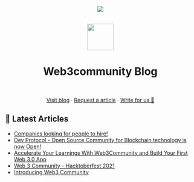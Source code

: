 <!-- markdownlint-disable-next-line -->
<div align="center"><p><a href="https://discord.gg/VwJp4KM"><img src="https://img.shields.io/discord/547215761341546497?style=flat-square&logo=discord"></a></p><br><img height="70px" src="https://github.com/web3community.png"><br><h1>Web3community Blog</h1><br><p><a href="https://dev.to/web3community">Visit blog</a> · <a href="#">Request a article</a> · <a href="#">Write for us 🍴</a></p></div>

## 📕 Latest Articles

<!-- BLOG-POST-LIST:START -->
- [Companies looking for people to hire!](https://dev.to/web3community/companies-looking-for-people-to-hire-p0i)
- [Dev Protocol - Open Source Community for Blockchain technology is now Open!](https://dev.to/web3community/dev-protocol-open-source-community-for-blockchain-technology-is-now-open-114b)
- [Accelerate Your Learnings With Web3Community and Build Your First Web 3.0 App](https://dev.to/web3community/accelerate-your-learnings-with-web3community-and-build-your-first-web-3-0-app-1810)
- [Web 3 Community - Hacktoberfest 2021](https://dev.to/web3community/web-3-community-hacktoberfest-2021-41mi)
- [Introducing Web3 Community](https://dev.to/web3community/introducing-web-3-community-3co5)
<!-- BLOG-POST-LIST:END -->
